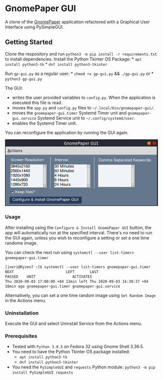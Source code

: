 # GnomePaper GUI

A clone of the [GnomePaper](https://gitlab.com/joerismissaert/gnomepaper) application refactored with a Graphical User Interface using PySimpleGUI.

## Getting Started

Clone the respository and run `python3 -m pip install -r requirements.txt` to install dependencies.
Install the Python Tkinter OS Package:
	* `apt install python3-tk`
	* `dnf install python3-tkinter`

Run  `gp-gui.py` as a regular user:
	* `chmod +x gp-gui.py` && `./gp-gui.py`
	or
	* `python3 gp-gui.py`


The GUI:
* writes the user provided variables to `config.py`. When the application is executed this file is read.
* moves the `app.py` and `config.py` files to `~/.local/bin/gnomepaper-gui/`.
* moves the `gnomepaper-gui.timer` Systemd Timer unit and `gnomepaper-gui.service` Systemd Service unit to `~/.config/systemd/user`.
* enables the Systemd Timer unit.

You can reconfigure the application by running the GUI again. 

![](screenshot.png)

### Usage
After installing using the `Configure & Install GnomePaper GUI` button, the app will automatically run at the specified interval.
There's no need to run the GUI again, unless you wish to reconfigure a setting or set a one time randome image.

You can check the next run using `systemctl --user list-timers gnomepaper-gui.timer`

```
[joeri@Ryzen7 ~]$ systemctl --user list-timers gnomepaper-gui.timer
NEXT                        LEFT       LAST                        PASSED    UNIT                 ACTIVATES             
Thu 2020-09-03 17:00:00 +04 13min left Thu 2020-09-03 16:30:37 +04 16min ago gnomepaper-gui.timer gnomepaper-gui.service
```

Alternatively,  you can set a one time random image using `Set Random Image` in the Actions menu. 

### Uninstallation
Execute the GUI and select Uninstall Service from the Actions menu.


### Prerequisites
* Tested with `Python 3.8.5` on Fedora 32 using Gnome Shell 3.36.5.
* You need to have the Python Tkinter OS package installed:
  * `apt install python3-tk`
  * `dnf install python3-tkinter`
* You need the `PySimpleGUI` and `requests` Python module: `python3 -m pip install PySimpleGUI requests`
